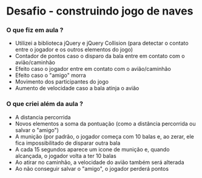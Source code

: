 # Desafio - construindo jogo de naves
### O que fiz em aula ?
 - Utilizei a biblioteca jQuery e jQuery Collision (para detectar o contato entre o jogador e os outros elementos do jogo)
 - Contador de pontos caso o disparo da bala entre em contato com o avião/caminhão
 - Efeito caso o jogador entre em contato com o avião/caminhão
 - Efeito caso o "amigo" morra
 - Movimento dos participantes do jogo
 - Aumento de velocidade caso a bala atinja o avião
 
### O que criei além da aula ?
 - A distancia percorrida
 - Novos elementos a soma da pontuação (como a distância percorrida ou salvar o "amigo")
 - A munição (por padrão, o jogador começa com 10 balas e, ao zerar, ele fica impossibilitado de disparar outra bala
 - A cada 15 segundos aparece um icone de munição e, quando alcançada, o jogador volta a ter 10 balas
 - Ao atirar no caminhão, a velocidade do avião também será alterada
 - Ao não conseguir salvar o "amigo", o jogador perderá pontos